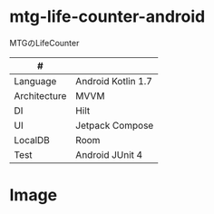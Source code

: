 # mtg-life-counter-android
MTGのLifeCounter

| # | |
| ---- |--------------------------|
| Language| Android Kotlin 1.7 |
| Architecture | MVVM |
| DI | Hilt |
| UI | Jetpack Compose |
| LocalDB | Room |
| Test | Android JUnit 4 |

# Image
